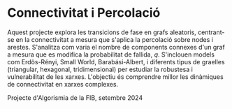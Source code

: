 # Connectivitat i Percolació

Aquest projecte explora les transicions de fase en grafs aleatoris, centrant-se en la connectivitat a mesura que s'aplica la percolació sobre nodes i arestes. S'analitza com varia el nombre de components connexes d'un graf a mesura que es modifica la probabilitat de fallida, _q_. S'inclouen models com Erdös-Rényi, Small World, Barabási-Albert, i diferents tipus de graelles (triangular, hexagonal, tridimensional) per estudiar la robustesa i vulnerabilitat de les xarxes. L'objectiu és comprendre millor les dinàmiques de connectivitat en xarxes complexes.

Projecte d'Algorismia de la FIB, setembre 2024
